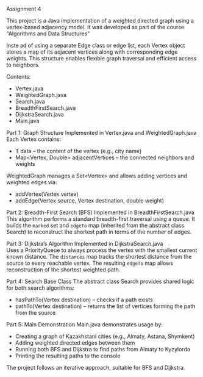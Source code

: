 Assignment 4

This project is a Java implementation of a weighted directed graph using a vertex-based adjacency model. It was developed as part of the course "Algorithms and Data Structures" 

Inste  ad of using a separate Edge class or edge list, each Vertex<T> object stores a map of its adjacent vertices along with corresponding edge weights. This structure enables flexible graph traversal and efficient access to neighbors.

Contents:
- Vertex.java
- WeightedGraph.java
- Search.java
- BreadthFirstSearch.java
- DijkstraSearch.java
- Main.java

Part 1: Graph Structure
Implemented in Vertex.java and WeightedGraph.java  
Each Vertex<T> contains:
- T data – the content of the vertex (e.g., city name)
- Map<Vertex<T>, Double> adjacentVertices – the connected neighbors and weights

WeightedGraph<T> manages a Set<Vertex<T>> and allows adding vertices and weighted edges via:
- addVertex(Vertex<T> vertex)
- addEdge(Vertex<T> source, Vertex<T> destination, double weight)

Part 2: Breadth-First Search (BFS)
Implemented in BreadthFirstSearch.java  
This algorithm performs a standard breadth-first traversal using a queue. It builds the `marked` set and `edgeTo` map (inherited from the abstract class Search) to reconstruct the shortest path in terms of the number of edges.

Part 3: Dijkstra’s Algorithm
Implemented in DijkstraSearch.java  
Uses a PriorityQueue to always process the vertex with the smallest current known distance. The `distances` map tracks the shortest distance from the source to every reachable vertex. The resulting `edgeTo` map allows reconstruction of the shortest weighted path.

Part 4: Search Base Class
The abstract class Search<T> provides shared logic for both search algorithms:
- hasPathTo(Vertex<T> destination) – checks if a path exists
- pathTo(Vertex<T> destination) – returns the list of vertices forming the path from the source

Part 5: Main Demonstration
Main.java demonstrates usage by:
- Creating a graph of Kazakhstani cities (e.g., Almaty, Astana, Shymkent)
- Adding weighted directed edges between them
- Running both BFS and Dijkstra to find paths from Almaty to Kyzylorda
- Printing the resulting paths to the console

The project follows an iterative approach, suitable for BFS and Dijkstra.
